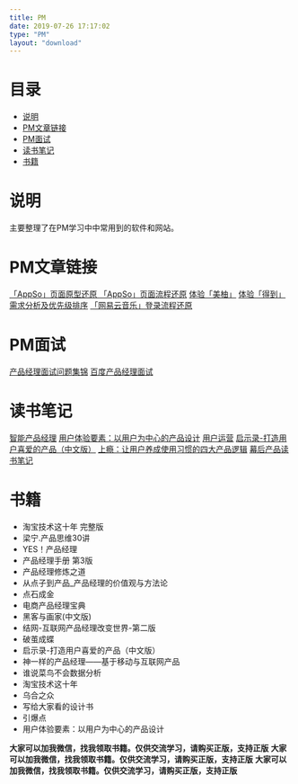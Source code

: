 ```yaml
---
title: PM
date: 2019-07-26 17:17:02
type: "PM"
layout: "download"
---
```

# 目录
- [说明](#说明)
- [PM文章链接](#PM文章链接)
- [PM面试](#PM面试)
- [读书笔记](#读书笔记)
- [书籍](#书籍)

# 说明

主要整理了在PM学习中中常用到的软件和网站。

# PM文章链接
[「AppSo」页面原型还原 ]( https://guohaoxin.top/2019/10/03/2019-pm-appso-origin/ )
[「AppSo」页面流程还原]( https://guohaoxin.top/2019/10/03/2019-pm-appso/ )
[体验「美柚」]( https://guohaoxin.top/2019/10/03/2019-pm-meiyou/ )
[体验「得到」]( https://guohaoxin.top/2019/10/03/2019-pm-dedao/ )
[需求分析及优先级排序]( https://guohaoxin.top/2019/10/03/2019-pm-demand-analysis/ )
[「网易云音乐」登录流程还原]( https://guohaoxin.top/2019/10/03/2019-pm-music163/ )

# PM面试

[产品经理面试问题集锦]( https://guohaoxin.top/2019/09/29/2019-interview-all/ )
[百度产品经理面试]( https://guohaoxin.top/2019/09/29/2019-third-interview/ )
[]( https://guohaoxin.top/2019/09/29/2019-second-interview/ )

# 读书笔记
[智能产品经理]( https://guohaoxin.top/2019/09/30/2019-aipm/ )
[用户体验要素：以用户为中心的产品设计]( https://guohaoxin.top/2019/09/30/2019-the-elements-of-user-experience/ )
[用户运营]( https://guohaoxin.top/2019/09/30/2019-operation/ )
[启示录-打造用户喜爱的产品（中文版）]( https://guohaoxin.top/2019/09/30/2019-inspired/ )
[上瘾：让用户养成使用习惯的四大产品逻辑]( https://guohaoxin.top/2019/09/30/2019-hooked/ )
[幕后产品读书笔记]( https://guohaoxin.top/2019/09/29/2019-first-post/ )

# 书籍

- 淘宝技术这十年 完整版
- 梁宁.产品思维30讲
- YES！产品经理
- 产品经理手册  第3版
- 产品经理修炼之道
- 从点子到产品_产品经理的价值观与方法论
- 点石成金
- 电商产品经理宝典
- 黑客与画家(中文版)
- 结网-互联网产品经理改变世界-第二版
- 破茧成蝶
- 启示录-打造用户喜爱的产品（中文版）
- 神一样的产品经理——基于移动与互联网产品
- 谁说菜鸟不会数据分析
- 淘宝技术这十年
- 乌合之众
- 写给大家看的设计书
- 引爆点
- 用户体验要素：以用户为中心的产品设计

**大家可以加我微信，找我领取书籍。仅供交流学习，请购买正版，支持正版**
**大家可以加我微信，找我领取书籍。仅供交流学习，请购买正版，支持正版**
**大家可以加我微信，找我领取书籍。仅供交流学习，请购买正版，支持正版**
